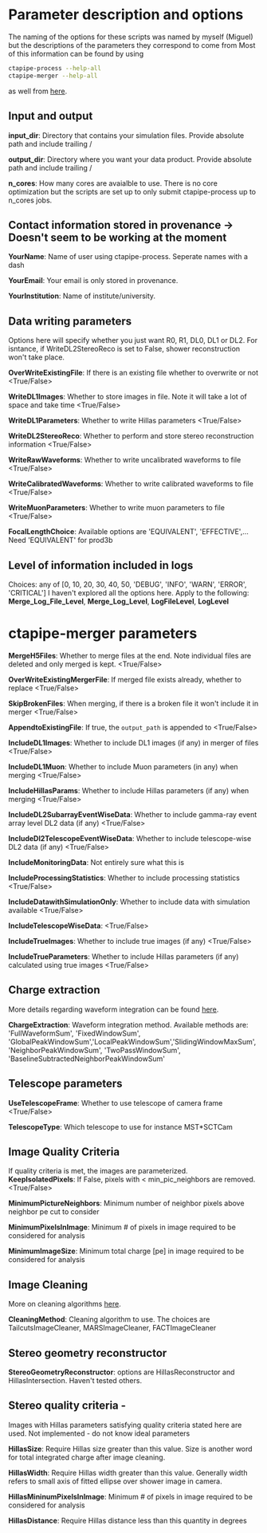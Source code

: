 # Parameter description and options
The naming of the options for these scripts was named by myself (Miguel) but the descriptions of the parameters they correspond to come from
Most of this information can be found by using
```bash
ctapipe-process --help-all
ctapipe-merger --help-all
```
as well from [here](https://ctapipe.readthedocs.io/en/stable/index.html).

## Input and output
**input_dir**: Directory that contains your simulation files. Provide absolute path and include trailing / <string>

**output_dir**: Directory where you want your data product. Provide absolute path and include trailing / <string>

**n_cores**: How many cores are avaialble to use. There is no core optimization but the scripts are set up to only submit ctapipe-process up to n_cores jobs.


## Contact information stored in provenance -> Doesn't seem to be working at the moment
**YourName**: Name of user using ctapipe-process. Seperate names with a dash <string>

**YourEmail**: Your email is only stored in provenance. <string>

**YourInstitution**: Name of institute/university. <string>


## Data writing parameters
Options here will specify whether you just want R0, R1, DL0, DL1 or DL2. For isntance, if WriteDL2StereoReco is set to False, shower reconstruction won't take place.

**OverWriteExistingFile**: If there is an existing file whether to overwrite or not <True/False>

**WriteDL1Images**: Whether to store images in file. Note it will take a lot of space and take time <True/False>

**WriteDL1Parameters**: Whether to write Hillas parameters <True/False>

**WriteDL2StereoReco**: Whether to perform and store stereo reconstruction information <True/False>

**WriteRawWaveforms**:  Whether to write uncalibrated waveforms to file <True/False>

**WriteCalibratedWaveforms**: Whether to write calibrated waveforms to file <True/False>

**WriteMuonParameters**: Whether to write muon parameters to file <True/False>

**FocalLengthChoice**: Available options are 'EQUIVALENT', 'EFFECTIVE',... Need 'EQUIVALENT' for prod3b

## Level of information included in logs 
Choices: any of [0, 10, 20, 30, 40, 50, 'DEBUG', 'INFO', 'WARN', 'ERROR', 'CRITICAL']
I haven't explored all the options here. Apply to the following: **Merge_Log_File_Level**, **Merge_Log_Level**, **LogFileLevel**, **LogLevel**

# ctapipe-merger parameters
**MergeH5Files**: Whether to merge files at the end. Note individual files are deleted and only merged is kept. <True/False>

**OverWriteExistingMergerFile**: If merged file exists already, whether to replace <True/False>

**SkipBrokenFiles**: When merging, if there is a broken file it won't include it in merger <True/False>

**AppendtoExistingFile**: If true, the ``output_path`` is appended to <True/False>    

**IncludeDL1Images**: Whether to include DL1 images (if any) in merger of files <True/False>

**IncludeDL1Muon**: Whether to include Muon parameters (in any) when merging <True/False>

**IncludeHillasParams**: Whether to include Hillas parameters (if any) when merging <True/False>

**IncludeDL2SubarrayEventWiseData**: Whether to include gamma-ray event array level DL2 data (if any) <True/False>

**IncludeDl2TelescopeEventWiseData**: Whether to include telescope-wise DL2 data (if any) <True/False>

**IncludeMonitoringData**: Not entirely sure what this is

**IncludeProcessingStatistics**: Whether to include processing statistics <True/False>

**IncludeDatawithSimulationOnly**: Whether to include data with simulation available <True/False>

**IncludeTelescopeWiseData**: <True/False>

**IncludeTrueImages**: Whether to include true images (if any) <True/False>

**IncludeTrueParameters**: Whether to include Hillas parameters (if any) calculated using true images <True/False>

## Charge extraction
More details regarding waveform integration can be found [here](https://ctapipe.readthedocs.io/en/stable/api-reference/image/extractor.html#image-extraction-methods). 

**ChargeExtraction**: Waveform integration method. Available methods are: 'FullWaveformSum', 'FixedWindowSum', 'GlobalPeakWindowSum','LocalPeakWindowSum','SlidingWindowMaxSum', 'NeighborPeakWindowSum', 'TwoPassWindowSum', 'BaselineSubtractedNeighborPeakWindowSum'


## Telescope parameters
**UseTelescopeFrame**: Whether to use telescope of camera frame <True/False>

**TelescopeType**: Which telescope to use for instance MST*SCTCam

## Image Quality Criteria
If quality criteria is met, the images are parameterized.                      
**KeepIsolatedPixels**: If False, pixels with < min_pic_neighbors are removed. <True/False>

**MinimumPictureNeighbors**: Minimum number of neighbor pixels above neighbor pe cut to consider <integer>

**MinimumPixelsInImage**: Minimum # of pixels in image required to be considered for analysis <integer>

**MinimumImageSize**: Minimum total charge [pe] in image required to be considered for analysis <integer>

## Image Cleaning
More on cleaning algorithms [here](https://ctapipe.readthedocs.io/en/stable/api-reference/image/cleaning.html).

**CleaningMethod**: Cleaning algorithm to use. The choices are TailcutsImageCleaner, MARSImageCleaner, FACTImageCleaner

## Stereo geometry reconstructor 
**StereoGeometryReconstructor**: options are HillasReconstructor and HillasIntersection. Haven't tested others.


## Stereo quality criteria - 
Images with Hillas parameters satisfying quality criteria stated here are used. Not implemented - do not know ideal parameters

**HillasSize**: Require Hillas size greater than this value. Size is another word for total integrated charge after image cleaning. <float>

**HillasWidth**: Require Hillas width greater than this value. Generally width refers to small axis of fitted ellipse over shower image in camera. <float>

**HillasMininumPixelsInImage**: Minimum # of pixels in image required to be considered for analysis <int>

**HillasDistance**: Require Hillas distance less than this quantity in degrees <float>